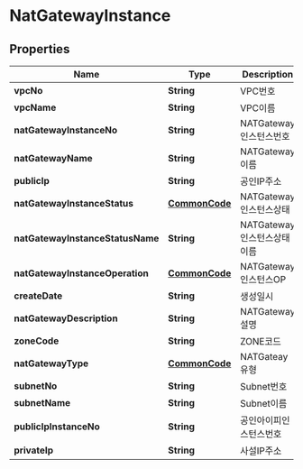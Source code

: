 
# NatGatewayInstance

## Properties
Name | Type | Description | Notes
------------ | ------------- | ------------- | -------------
**vpcNo** | **String** | VPC번호 |  [optional]
**vpcName** | **String** | VPC이름 |  [optional]
**natGatewayInstanceNo** | **String** | NATGateway인스턴스번호 |  [optional]
**natGatewayName** | **String** | NATGateway이름 |  [optional]
**publicIp** | **String** | 공인IP주소 |  [optional]
**natGatewayInstanceStatus** | [**CommonCode**](CommonCode.md) | NATGateway인스턴스상태 |  [optional]
**natGatewayInstanceStatusName** | **String** | NATGateway인스턴스상태이름 |  [optional]
**natGatewayInstanceOperation** | [**CommonCode**](CommonCode.md) | NATGateway인스턴스OP |  [optional]
**createDate** | **String** | 생성일시 |  [optional]
**natGatewayDescription** | **String** | NATGateway설명 |  [optional]
**zoneCode** | **String** | ZONE코드 |  [optional]
**natGatewayType** | [**CommonCode**](CommonCode.md) | NATGateay 유형 |  [optional]
**subnetNo** | **String** | Subnet번호 |  [optional]
**subnetName** | **String** | Subnet이름 |  [optional]
**publicIpInstanceNo** | **String** | 공인아이피인스턴스번호 |  [optional]
**privateIp** | **String** | 사설IP주소 |  [optional]



